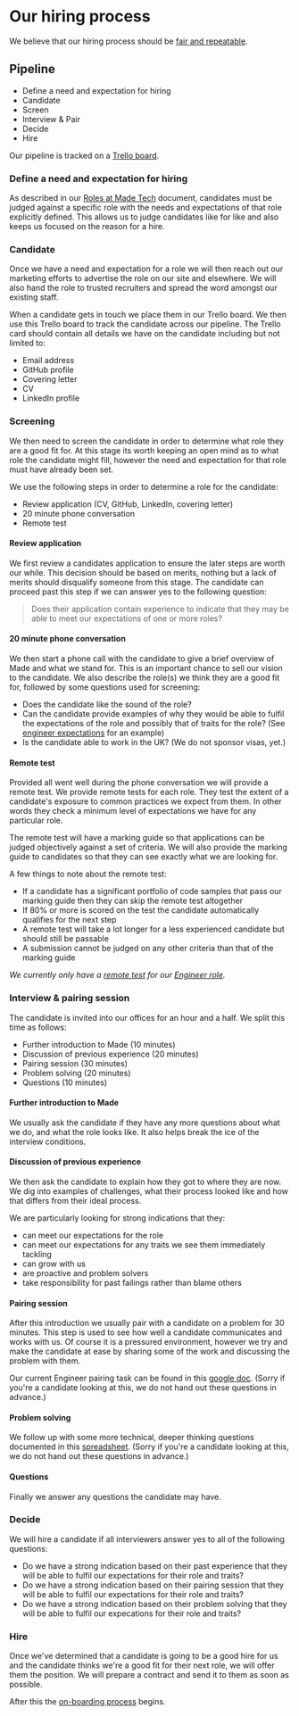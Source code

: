 # Our hiring process

We believe that our hiring process should be [fair and repeatable](rationale.md).

## Pipeline

 - Define a need and expectation for hiring
 - Candidate
 - Screen
 - Interview & Pair
 - Decide
 - Hire

Our pipeline is tracked on a [Trello board](https://trello.com/b/0kmnv5Wo/recruitment).

### Define a need and expectation for hiring

As described in our [Roles at Made Tech](/roles/README.md) document, candidates must be judged against a specific role with the needs and expectations of that role explicitly defined. This allows us to judge candidates like for like and also keeps us focused on the reason for a hire.

### Candidate

Once we have a need and expectation for a role we will then reach out our marketing efforts to advertise the role on our site and elsewhere. We will also hand the role to trusted recruiters and spread the word amongst our existing staff.

When a candidate gets in touch we place them in our Trello board. We then use this Trello board to track the candidate across our pipeline. The Trello card should contain all details we have on the candidate including but not limited to:

 - Email address
 - GitHub profile
 - Covering letter
 - CV
 - LinkedIn profile

### Screening

We then need to screen the candidate in order to determine what role they are a good fit for. At this stage its worth keeping an open mind as to what role the candidate might fill, however the need and expectation for that role must have already been set.

We use the following steps in order to determine a role for the candidate:

 - Review application (CV, GitHub, LinkedIn, covering letter)
 - 20 minute phone conversation
 - Remote test

#### Review application

We first review a candidates application to ensure the later steps are worth our while. This decision should be based on merits, nothing but a lack of merits should disqualify someone from this stage. The candidate can proceed past this step if we can answer yes to the following question:

> Does their application contain experience to indicate that they may be able to meet our expectations of one or more roles?

#### 20 minute phone conversation

We then start a phone call with the candidate to give a brief overview of Made and what we stand for. This is an important chance to sell our vision to the candidate. We also describe the role(s) we think they are a good fit for, followed by some questions used for screening:

 - Does the candidate like the sound of the role?
 - Can the candidate provide examples of why they would be able to fulfil the expectations of the role and possibly that of traits for the role? (See [engineer expectations](/roles/engineer.md#engineer-role) for an example)
 - Is the candidate able to work in the UK? (We do not sponsor visas, yet.)

#### Remote test

Provided all went well during the phone conversation we will provide a remote test. We provide remote tests for each role. They test the extent of a candidate's exposure to common practices we expect from them. In other words they check a minimum level of expectations we have for any particular role.

The remote test will have a marking guide so that applications can be judged objectively against a set of criteria. We will also provide the marking guide to candidates so that they can see exactly what we are looking for.

A few things to note about the remote test:

 - If a candidate has a significant portfolio of code samples that pass our marking guide then they can skip the remote test altogether
 - If 80% or more is scored on the test the candidate automatically qualifies for the next step
 - A remote test will take a lot longer for a less experienced candidate but should still be passable
 - A submission cannot be judged on any other criteria than that of the marking guide

*We currently only have a [remote test](remote_test/README.md) for our [Engineer role](/roles/engineer.md#engineer-role).*

### Interview & pairing session

The candidate is invited into our offices for an hour and a half. We split this time as follows:

 - Further introduction to Made (10 minutes)
 - Discussion of previous experience (20 minutes)
 - Pairing session (30 minutes)
 - Problem solving (20 minutes)
 - Questions (10 minutes)

#### Further introduction to Made

We usually ask the candidate if they have any more questions about what we do, and what the role looks like. It also helps break the ice of the interview conditions.

#### Discussion of previous experience

We then ask the candidate to explain how they got to where they are now. We dig into examples of challenges, what their process looked like and how that differs from their ideal process.

We are particularly looking for strong indications that they:

 - can meet our expectations for the role
 - can meet our expectations for any traits we see them immediately tackling
 - can grow with us
 - are proactive and problem solvers
 - take responsibility for past failings rather than blame others

#### Pairing session

After this introduction we usually pair with a candidate on a problem for 30 minutes. This step is used to see how well a candidate communicates and works with us. Of course it is a pressured environment, however we try and make the candidate at ease by sharing some of the work and discussing the problem with them.

Our current Engineer pairing task can be found in this [google doc](https://docs.google.com/a/madebymade.co.uk/document/d/1nqKNcy9wGcQjAOD-nYP_KtXLFyDQD6KEEhGw6_Andik/edit?usp=sharing). (Sorry if you're a candidate looking at this, we do not hand out these questions in advance.)

#### Problem solving

We follow up with some more technical, deeper thinking questions documented in this [spreadsheet](https://docs.google.com/spreadsheets/d/1gzOeu_a9uPdOA0roY1oMo_S4pLQCCdrysgyFANcu0FA/edit#gid=1588607612). (Sorry if you're a candidate looking at this, we do not hand out these questions in advance.)

#### Questions

Finally we answer any questions the candidate may have.

### Decide

We will hire a candidate if all interviewers answer yes to all of the following questions:

 - Do we have a strong indication based on their past experience that they will be able to fulfil our expectations for their role and traits?
 - Do we have a strong indication based on their pairing session that they will be able to fulfil our expectations for their role and traits?
 - Do we have a strong indication based on their problem solving that they will be able to fulfil our expecations for their role and traits?

### Hire

Once we've determined that a candidate is going to be a good hire for us and the candidate thinks we're a good fit for their next role, we will offer them the position. We will prepare a contract and send it to them as soon as possible.

After this the [on-boarding process](/company/first_day.md) begins.
